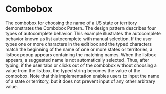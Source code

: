 # Combobox

The combobox for choosing the name of a US state or territory demonstrates the Combobox Pattern. The design pattern describes four types of autocomplete behavior. This example illustrates the autocomplete behavior known as list autocomplete with manual selection. If the user types one or more characters in the edit box and the typed characters match the beginning of the name of one or more states or territories, a listbox popup appears containing the matching names. When the listbox appears, a suggested name is not automatically selected. Thus, after typing, if the user tabs or clicks out of the combobox without choosing a value from the listbox, the typed string becomes the value of the combobox. Note that this implementation enables users to input the name of a state or territory, but it does not prevent input of any other arbitrary value.
